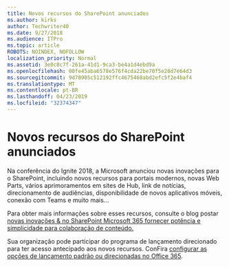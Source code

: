 ```yaml
---
title: Novos recursos do SharePoint anunciados
ms.author: kirks
author: Techwriter40
ms.date: 9/27/2018
ms.audience: ITPro
ms.topic: article
ROBOTS: NOINDEX, NOFOLLOW
localization_priority: Normal
ms.assetid: 3e0c8c7f-261a-41d1-9ca3-be4a1d4ebd9a
ms.openlocfilehash: 00fe45aba6578e576f4cda22be70f5e28d7e64d3
ms.sourcegitcommit: 9d78905c512192ffc4675468abd2efc5f2e4baf4
ms.translationtype: MT
ms.contentlocale: pt-BR
ms.lasthandoff: 04/23/2019
ms.locfileid: "32374347"
---
```

# <a name="sharepoint-new-features-announced"></a>Novos recursos do SharePoint anunciados

Na conferência do Ignite 2018, a Microsoft anunciou novas inovações para o SharePoint, incluindo novos recursos para portais modernos, novas Web Parts, vários aprimoramentos em sites de Hub, link de notícias, direcionamento de audiências, disponibilidade de novos aplicativos móveis, conexão com Teams e muito mais...
  
Para obter mais informações sobre esses recursos, consulte o blog postar [novas inovações &amp; no SharePoint Microsoft 365 fornecer potência e simplicidade para colaboração de conteúdo.](https://go.microsoft.com/fwlink/?linkid=2026502)
  
Sua organização pode participar do programa de lançamento direcionado para ter acesso antecipado aos novos recursos. ConFira [configurar as opções de lançamento padrão ou direcionadas no Office 365](https://docs.microsoft.com/office365/admin/manage/release-options-in-office-365).
